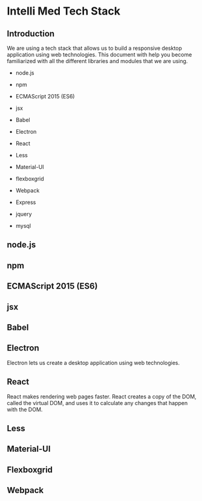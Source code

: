 #  Intelli Med Tech Stack

## Introduction
We are using a tech stack that allows us to build a responsive desktop
application using web technologies. This document with help you become
familiarized with all the different libraries and modules that we are 
using.

* node.js
* npm
* ECMAScript 2015 (ES6)
* jsx
* Babel

* Electron
* React
* Less
* Material-UI
* flexboxgrid
* Webpack

* Express
* jquery
* mysql

## node.js

## npm

## ECMAScript 2015 (ES6)

## jsx

## Babel

## Electron
Electron lets us create a desktop application using web technologies.

## React
React makes rendering web pages faster. React creates a copy of the DOM,
called the virtual DOM, and uses it to calculate any changes that happen
with the DOM. 

## Less

## Material-UI

## Flexboxgrid

## Webpack


